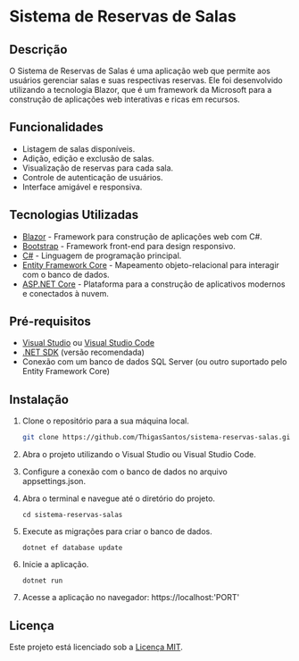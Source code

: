 # Sistema de Reservas de Salas

## Descrição

O Sistema de Reservas de Salas é uma aplicação web que permite aos usuários gerenciar salas e suas respectivas reservas. Ele foi desenvolvido utilizando a tecnologia Blazor, que é um framework da Microsoft para a construção de aplicações web interativas e ricas em recursos.

## Funcionalidades

- Listagem de salas disponíveis.
- Adição, edição e exclusão de salas.
- Visualização de reservas para cada sala.
- Controle de autenticação de usuários.
- Interface amigável e responsiva.

## Tecnologias Utilizadas

- [Blazor](https://dotnet.microsoft.com/apps/aspnet/web-apps/blazor) - Framework para construção de aplicações web com C#.
- [Bootstrap](https://getbootstrap.com/) - Framework front-end para design responsivo.
- [C#](https://docs.microsoft.com/en-us/dotnet/csharp/) - Linguagem de programação principal.
- [Entity Framework Core](https://docs.microsoft.com/en-us/ef/core/) - Mapeamento objeto-relacional para interagir com o banco de dados.
- [ASP.NET Core](https://docs.microsoft.com/en-us/aspnet/core/) - Plataforma para a construção de aplicativos modernos e conectados à nuvem.

## Pré-requisitos

- [Visual Studio](https://visualstudio.microsoft.com/) ou [Visual Studio Code](https://code.visualstudio.com/)
- [.NET SDK](https://dotnet.microsoft.com/download) (versão recomendada)
- Conexão com um banco de dados SQL Server (ou outro suportado pelo Entity Framework Core)

## Instalação

1. Clone o repositório para a sua máquina local.
   ```bash
   git clone https://github.com/ThigasSantos/sistema-reservas-salas.git
   
2. Abra o projeto utilizando o Visual Studio ou Visual Studio Code.

3. Configure a conexão com o banco de dados no arquivo appsettings.json.

4. Abra o terminal e navegue até o diretório do projeto.
    ```
    cd sistema-reservas-salas

6. Execute as migrações para criar o banco de dados.
    ```
   dotnet ef database update
   
8. Inicie a aplicação.
   ```
   dotnet run

10. Acesse a aplicação no navegador: https://localhost:'PORT'

## Licença

Este projeto está licenciado sob a [Licença MIT](LICENSE).
